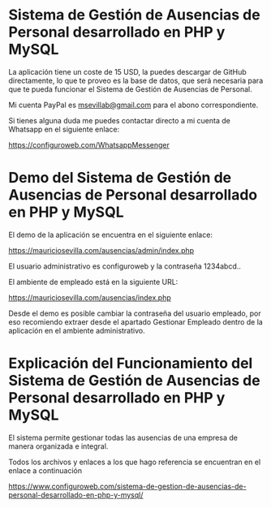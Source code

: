 # Sistema de Gestión de Ausencias de Personal desarrollado en PHP y MySQL

La aplicación tiene un coste de 15 USD, la puedes descargar de GitHub directamente, lo que te proveo es la base de datos, 
que será necesaria para que te pueda funcionar el Sistema de Gestión de Ausencias de Personal.

Mi cuenta PayPal es msevillab@gmail.com para el abono correspondiente.
 
Si tienes alguna duda me puedes contactar directo a mi cuenta de Whatsapp en el siguiente enlace:

https://configuroweb.com/WhatsappMessenger

# Demo del Sistema de Gestión de Ausencias de Personal desarrollado en PHP y MySQL

El demo de la aplicación se encuentra en el siguiente enlace:
 
https://mauriciosevilla.com/ausencias/admin/index.php
 
El usuario administrativo es configuroweb y la contraseña 1234abcd..

El ambiente de empleado está en la siguiente URL:

https://mauriciosevilla.com/ausencias/index.php

Desde el demo es posible cambiar la contraseña del usuario empleado, por eso recomiendo extraer desde el 
apartado Gestionar Empleado dentro de la aplicación en el ambiente administrativo.


# Explicación del Funcionamiento del Sistema de Gestión de Ausencias de Personal desarrollado en PHP y MySQL


El sistema permite gestionar todas las ausencias de una empresa de manera organizada e integral.

Todos los archivos y enlaces a los que hago referencia se encuentran en el enlace a continuación

https://www.configuroweb.com/sistema-de-gestion-de-ausencias-de-personal-desarrollado-en-php-y-mysql/
